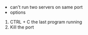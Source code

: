 - can't run two servers on same port
- options
1.  CTRL + C the last program running
2. Kill the port